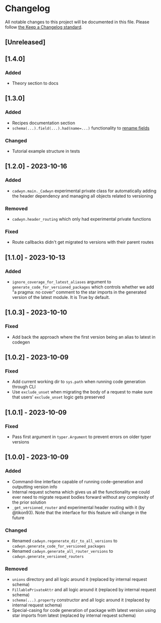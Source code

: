 # Changelog

All notable changes to this project will be documented in this file.
Please follow [the Keep a Changelog standard](https://keepachangelog.com/en/1.0.0/).

## [Unreleased]

## [1.4.0]

### Added

- Theory section to docs

## [1.3.0]

### Added

- Recipes documentation section
- `schema(...).field(...).had(name=...)` functionality to [rename fields](https://docs.cadwyn.dev/reference/#rename-a-schema)

### Changed

- Tutorial example structure in tests

## [1.2.0] - 2023-10-16

### Added

- `cadwyn.main._Cadwyn` experimental private class for automatically adding the header dependency and managing all objects related to versioning

### Removed

- `cadwyn.header_routing` which only had experimental private functions

### Fixed

- Route callbacks didn't get migrated to versions with their parent routes

## [1.1.0] - 2023-10-13

### Added

- `ignore_coverage_for_latest_aliases` argument to `generate_code_for_versioned_packages` which controls whether we add "a pragma: no cover" comment to the star imports in the generated version of the latest module. It is True by default.

## [1.0.3] - 2023-10-10

### Fixed

- Add back the approach where the first version being an alias to latest in codegen

## [1.0.2] - 2023-10-09

### Fixed

- Add current working dir to `sys.path` when running code generation through CLI
- Use `exclude_unset` when migrating the body of a request to make sure that users' `exclude_unset` logic gets preserved

## [1.0.1] - 2023-10-09

### Fixed

- Pass first argument in `typer.Argument` to prevent errors on older typer versions

## [1.0.0] - 2023-10-09

### Added

- Command-line interface capable of running code-generation and outputting version info
- Internal request schema which gives us all the functionality we could ever need to migrate request bodies forward without any complexity of the prior solution
- `_get_versioned_router` and experimental header routing with it (by @tikon93). Note that the interface for this feature will change in the future

### Changed

- Renamed `cadwyn.regenerate_dir_to_all_versions` to `cadwyn.generate_code_for_versioned_packages`
- Renamed `cadwyn.generate_all_router_versions` to `cadwyn.generate_versioned_routers`

### Removed

- `unions` directory and all logic around it (replaced by internal request schema)
- `FillablePrivateAttr` and all logic around it (replaced by internal request schema)
- `schema(...).property` constructor and all logic around it (replaced by internal request schema)
- Special-casing for code generation of package with latest version using star imports from latest (replaced by internal request schema)

